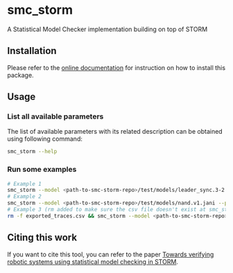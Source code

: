 # smc_storm
A Statistical Model Checker implementation building on top of STORM

## Installation

Please refer to the [online documentation](https://convince-project.github.io/smc_storm/installation.html#how-to-install-smc-storm) for instruction on how to install this package.

## Usage

### List all available parameters

The list of available parameters with its related description can be obtained using following command:
```bash
smc_storm --help
```

### Run some examples

```bash
# Example 1
smc_storm --model <path-to-smc-storm-repo>/test/models/leader_sync.3-2.v1.jani --property-name eventually_elected --batch-size 200
# Example 2
smc_storm --model <path-to-smc-storm-repo>/test/models/nand.v1.jani --property-name reliable --constants "N=20,K=2" --epsilon 0.01 --confidence 0.95 --n-threads 5 --show-statistics
# Example 3 (rm added to make sure the csv file doesn't exist at smc_storm execution time)
rm -f exported_traces.csv && smc_storm --model <path-to-smc-storm-repo>/test/models/leader_sync.3-2.v1.jani --property-name time --traces-file exported_traces.csv --show-statistics --max-n-traces 5
```

## Citing this work

If you want to cite this tool, you can refer to the paper [Towards verifying robotic systems using statistical model checking in STORM](https://link.springer.com/chapter/10.1007/978-3-031-75434-0_28).
